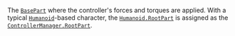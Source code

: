 The [`BasePart`](https://create.roblox.com/docs/reference/engine/classes/BasePart) where the controller's forces and torques are
applied. With a typical [`Humanoid`](https://create.roblox.com/docs/reference/engine/classes/Humanoid)-based character, the
[`Humanoid.RootPart`](https://create.roblox.com/docs/reference/engine/classes/Humanoid#RootPart) is assigned as the
[`ControllerManager.RootPart`](https://create.roblox.com/docs/reference/engine/classes/ControllerManager#RootPart).